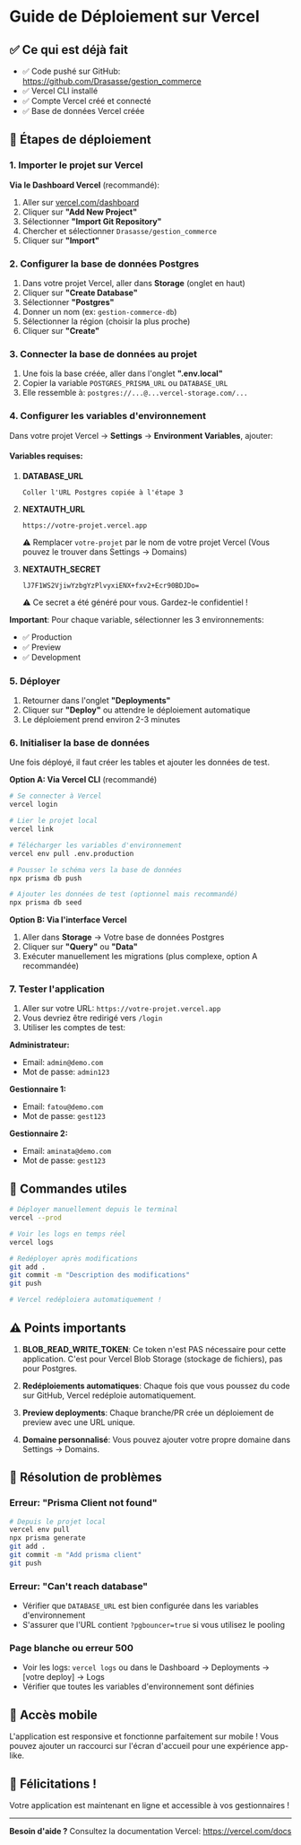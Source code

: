# Guide de Déploiement sur Vercel

## ✅ Ce qui est déjà fait

- ✅ Code pushé sur GitHub: https://github.com/Drasasse/gestion_commerce
- ✅ Vercel CLI installé
- ✅ Compte Vercel créé et connecté
- ✅ Base de données Vercel créée

## 🚀 Étapes de déploiement

### 1. Importer le projet sur Vercel

**Via le Dashboard Vercel** (recommandé):

1. Aller sur [vercel.com/dashboard](https://vercel.com/dashboard)
2. Cliquer sur **"Add New Project"**
3. Sélectionner **"Import Git Repository"**
4. Chercher et sélectionner `Drasasse/gestion_commerce`
5. Cliquer sur **"Import"**

### 2. Configurer la base de données Postgres

1. Dans votre projet Vercel, aller dans **Storage** (onglet en haut)
2. Cliquer sur **"Create Database"**
3. Sélectionner **"Postgres"**
4. Donner un nom (ex: `gestion-commerce-db`)
5. Sélectionner la région (choisir la plus proche)
6. Cliquer sur **"Create"**

### 3. Connecter la base de données au projet

1. Une fois la base créée, aller dans l'onglet **".env.local"**
2. Copier la variable `POSTGRES_PRISMA_URL` ou `DATABASE_URL`
3. Elle ressemble à: `postgres://...@...vercel-storage.com/...`

### 4. Configurer les variables d'environnement

Dans votre projet Vercel → **Settings** → **Environment Variables**, ajouter:

#### Variables requises:

1. **DATABASE_URL**
   ```
   Coller l'URL Postgres copiée à l'étape 3
   ```

2. **NEXTAUTH_URL**
   ```
   https://votre-projet.vercel.app
   ```
   ⚠️ Remplacer `votre-projet` par le nom de votre projet Vercel
   (Vous pouvez le trouver dans Settings → Domains)

3. **NEXTAUTH_SECRET**
   ```
   lJ7F1WS2VjiwYzbgYzPlvyxiENX+fxv2+Ecr90BDJDo=
   ```
   ⚠️ Ce secret a été généré pour vous. Gardez-le confidentiel !

**Important**: Pour chaque variable, sélectionner les 3 environnements:
- ✅ Production
- ✅ Preview
- ✅ Development

### 5. Déployer

1. Retourner dans l'onglet **"Deployments"**
2. Cliquer sur **"Deploy"** ou attendre le déploiement automatique
3. Le déploiement prend environ 2-3 minutes

### 6. Initialiser la base de données

Une fois déployé, il faut créer les tables et ajouter les données de test.

**Option A: Via Vercel CLI** (recommandé)

```bash
# Se connecter à Vercel
vercel login

# Lier le projet local
vercel link

# Télécharger les variables d'environnement
vercel env pull .env.production

# Pousser le schéma vers la base de données
npx prisma db push

# Ajouter les données de test (optionnel mais recommandé)
npx prisma db seed
```

**Option B: Via l'interface Vercel**

1. Aller dans **Storage** → Votre base de données Postgres
2. Cliquer sur **"Query"** ou **"Data"**
3. Exécuter manuellement les migrations (plus complexe, option A recommandée)

### 7. Tester l'application

1. Aller sur votre URL: `https://votre-projet.vercel.app`
2. Vous devriez être redirigé vers `/login`
3. Utiliser les comptes de test:

**Administrateur:**
- Email: `admin@demo.com`
- Mot de passe: `admin123`

**Gestionnaire 1:**
- Email: `fatou@demo.com`
- Mot de passe: `gest123`

**Gestionnaire 2:**
- Email: `aminata@demo.com`
- Mot de passe: `gest123`

## 🔧 Commandes utiles

```bash
# Déployer manuellement depuis le terminal
vercel --prod

# Voir les logs en temps réel
vercel logs

# Redéployer après modifications
git add .
git commit -m "Description des modifications"
git push

# Vercel redéploiera automatiquement !
```

## ⚠️ Points importants

1. **BLOB_READ_WRITE_TOKEN**: Ce token n'est PAS nécessaire pour cette application. C'est pour Vercel Blob Storage (stockage de fichiers), pas pour Postgres.

2. **Redéploiements automatiques**: Chaque fois que vous poussez du code sur GitHub, Vercel redéploie automatiquement.

3. **Preview deployments**: Chaque branche/PR crée un déploiement de preview avec une URL unique.

4. **Domaine personnalisé**: Vous pouvez ajouter votre propre domaine dans Settings → Domains.

## 🐛 Résolution de problèmes

### Erreur: "Prisma Client not found"
```bash
# Depuis le projet local
vercel env pull
npx prisma generate
git add .
git commit -m "Add prisma client"
git push
```

### Erreur: "Can't reach database"
- Vérifier que `DATABASE_URL` est bien configurée dans les variables d'environnement
- S'assurer que l'URL contient `?pgbouncer=true` si vous utilisez le pooling

### Page blanche ou erreur 500
- Voir les logs: `vercel logs` ou dans le Dashboard → Deployments → [votre deploy] → Logs
- Vérifier que toutes les variables d'environnement sont définies

## 📱 Accès mobile

L'application est responsive et fonctionne parfaitement sur mobile !
Vous pouvez ajouter un raccourci sur l'écran d'accueil pour une expérience app-like.

## 🎉 Félicitations !

Votre application est maintenant en ligne et accessible à vos gestionnaires !

---

**Besoin d'aide ?** Consultez la documentation Vercel: https://vercel.com/docs
